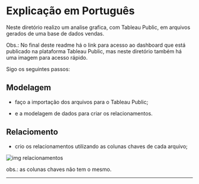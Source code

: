 # Explicação em Português

Neste diretório realizo um analise grafica, com Tableau Public, em arquivos gerados de uma base de dados vendas.

Obs.: No final deste readme há o link para acesso ao dashboard que está publicado na plataforma Tableau Public, mas neste diretório também há uma imagem para acesso rápido.

Sigo os seguintes passos:

## Modelagem

 - faço a importação dos arquivos para o Tableau Public;

 - e a modelagem de dados para criar os relacionamentos.

## Relaciomento

 - crio os relacionamentos utilizando as colunas chaves de cada arquivo;

![img relacionamentos](https://drive.google.com/uc?id=1ufRsCL_PFYqnS2iZ2KkPxFyVBGuTtOYW)
 
obs.: as colunas chaves não tem o mesmo.
	
	
---

